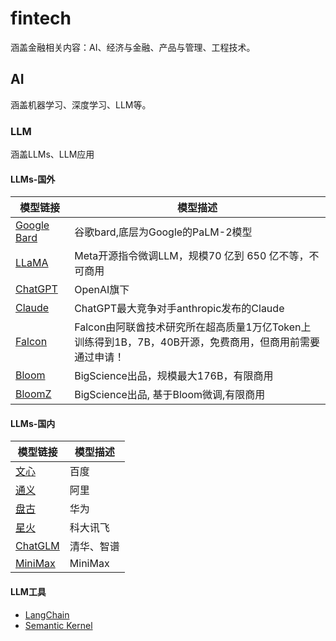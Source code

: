 # fintech
涵盖金融相关内容：AI、经济与金融、产品与管理、工程技术。
##  AI
涵盖机器学习、深度学习、LLM等。
###  LLM
涵盖LLMs、LLM应用
####  LLMs-国外
|模型链接|模型描述|
| --- | --- |
|[Google Bard](https://bard.google.com)|谷歌bard,底层为Google的PaLM-2模型|
|[LLaMA](https://github.com/facebookresearch/llama)|Meta开源指令微调LLM，规模70 亿到 650 亿不等，不可商用|
|[ChatGPT](https://chat.openai.com/)|OpenAI旗下|
|[Claude](https://www.anthropic.com/product)|ChatGPT最大竞争对手anthropic发布的Claude|
|[Falcon](https://huggingface.co/tiiuae/falcon-40b)|Falcon由阿联酋技术研究所在超高质量1万亿Token上训练得到1B，7B，40B开源，免费商用，但商用前需要通过申请！|
|[Bloom](https://huggingface.co/bigscience/bloom)|BigScience出品，规模最大176B，有限商用|
|[BloomZ](https://huggingface.co/bigscience/bloomz)|BigScience出品, 基于Bloom微调,有限商用|
####  LLMs-国内
|模型链接|模型描述|
| --- | --- |
|[文心](https://chat.baidu.com/)|百度|
|[通义](https://www.anthropic.com/product)|阿里|
|[盘古](https://huggingface.co/tiiuae/falcon-40b)|华为|
|[星火](https://github.com/facebookresearch/llama)|科大讯飞|
|[ChatGLM](https://huggingface.co/bigscience/bloom)|清华、智谱|
|[MiniMax](https://huggingface.co/bigscience/bloomz)|MiniMax|
####  LLM工具
- [LangChain](https://langchain.com/)
- [Semantic Kernel](https://aka.ms/semantic-kernel)
